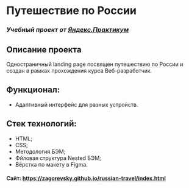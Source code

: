 # Путешествие по России
### *Учебный проект от [Яндекс.Практикум](https://practicum.yandex.ru/web/)*

## Описание проекта
Одностраничный landing page посвящен путешествию по России и создан в рамках прохождения курса Веб-разработчик.

## Функционал:
- Адаптивный интерфейс для разных устройств.

## Стек технологий:
- HTML;
- CSS;
- Методология БЭМ;
- Фйловая структура Nested БЭМ;
- Вёрстка по макету в Figma.

#### Сайт: https://zagorevsky.github.io/russian-travel/index.html
